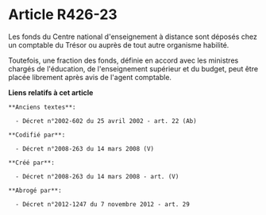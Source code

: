 # Article R426-23

Les fonds du Centre national d'enseignement à distance sont déposés chez un comptable du Trésor ou auprès de tout autre
organisme habilité.

Toutefois, une fraction des fonds, définie en accord avec les ministres chargés de l'éducation, de l'enseignement supérieur
et du budget, peut être placée librement après avis de l'agent comptable.

**Liens relatifs à cet article**

	**Anciens textes**:

	  - Décret n°2002-602 du 25 avril 2002 - art. 22 (Ab)

	**Codifié par**:

	  - Décret n°2008-263 du 14 mars 2008 (V)

	**Créé par**:

	  - Décret n°2008-263 du 14 mars 2008 - art. (V)

	**Abrogé par**:

	  - Décret n°2012-1247 du 7 novembre 2012 - art. 29
